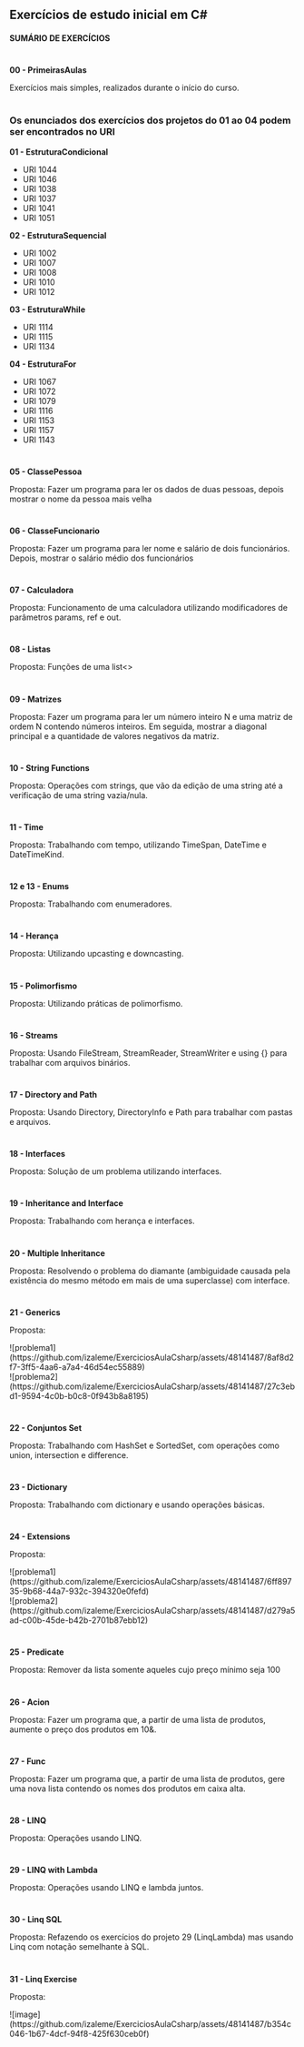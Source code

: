 ## Exercícios de estudo inicial em C#

#### **SUMÁRIO DE EXERCÍCIOS**

#

**00 - PrimeirasAulas**
<p>Exercícios mais simples, realizados durante o início do curso.</p>

#

### Os enunciados dos exercícios dos projetos do 01 ao 04 podem ser encontrados no URI

**01 - EstruturaCondicional**
- URI 1044
- URI 1046
- URI 1038
- URI 1037
- URI 1041
- URI 1051
  
**02 - EstruturaSequencial**
- URI 1002
- URI 1007
- URI 1008
- URI 1010
- URI 1012

**03 - EstruturaWhile**
- URI 1114
- URI 1115
- URI 1134

**04 - EstruturaFor**
- URI 1067
- URI 1072
- URI 1079
- URI 1116
- URI 1153
- URI 1157
- URI 1143

#

**05 - ClassePessoa**
<p>Proposta: Fazer um programa para ler os dados de duas pessoas, depois mostrar o nome da pessoa mais velha</p>

#

**06 - ClasseFuncionario**
<p>Proposta: Fazer um programa para ler nome e salário de dois funcionários. Depois, mostrar o salário médio dos funcionários</p>

#

**07 - Calculadora**
<p>Proposta: Funcionamento de uma calculadora utilizando modificadores de parâmetros params, ref e out.</p>

#

**08 - Listas**
<p>Proposta: Funções de uma list<></p>

#

**09 - Matrizes**
<p>Proposta: Fazer um programa para ler um número inteiro N e uma matriz de ordem N contendo números inteiros. Em seguida, mostrar a diagonal principal e a quantidade de valores negativos da matriz.</p>

#

**10 - String Functions**
<p>Proposta: Operações com strings, que vão da edição de uma string até a verificação de uma string vazia/nula.</p>

#

**11 - Time**
<p>Proposta: Trabalhando com tempo, utilizando TimeSpan, DateTime e DateTimeKind.</p>

#

**12 e 13 - Enums**
<p>Proposta: Trabalhando com enumeradores.</p>

#

**14 - Herança**
<p>Proposta: Utilizando upcasting e downcasting.</p>

#

**15 - Polimorfismo**
<p>Proposta: Utilizando práticas de polimorfismo.</p>

#

**16 - Streams**
<p>Proposta: Usando FileStream, StreamReader, StreamWriter e using {} para trabalhar com arquivos binários.</p>

#

**17 - Directory and Path**
<p>Proposta: Usando Directory, DirectoryInfo e Path para trabalhar com pastas e arquivos.</p>

#

**18 - Interfaces**
<p>Proposta: Solução de um problema utilizando interfaces.</p>

#

**19 - Inheritance and Interface**
<p>Proposta: Trabalhando com herança e interfaces.</p>

#

**20 - Multiple Inheritance**
<p>Proposta: Resolvendo o problema do diamante (ambiguidade causada pela existência do mesmo método em mais de uma superclasse) com interface.</p>

#

**21 - Generics**
<p>Proposta:</p>
![problema1](https://github.com/izaleme/ExerciciosAulaCsharp/assets/48141487/8af8d2f7-3ff5-4aa6-a7a4-46d54ec55889)<br/>
![problema2](https://github.com/izaleme/ExerciciosAulaCsharp/assets/48141487/27c3ebd1-9594-4c0b-b0c8-0f943b8a8195)

#

**22 - Conjuntos Set**
<p>Proposta: Trabalhando com HashSet e SortedSet, com operações como union, intersection e difference.</p>

#

**23 - Dictionary**
<p>Proposta: Trabalhando com dictionary e usando operações básicas.</p>

#

**24 - Extensions**
<p>Proposta:</p>
![problema1](https://github.com/izaleme/ExerciciosAulaCsharp/assets/48141487/6ff89735-9b68-44a7-932c-394320e0fefd)<br/>
![problema2](https://github.com/izaleme/ExerciciosAulaCsharp/assets/48141487/d279a5ad-c00b-45de-b42b-2701b87ebb12)

#

**25 - Predicate**
<p>Proposta: Remover da lista somente aqueles cujo preço mínimo seja 100</p>

#

**26 - Acion**
<p>Proposta: Fazer um programa que, a partir de uma lista de produtos, aumente o preço dos produtos em 10&.</p>

#

**27 - Func**
<p>Proposta: Fazer um programa que, a partir de uma lista de produtos, gere uma nova lista contendo os nomes dos produtos em caixa alta.</p>

#

**28 - LINQ**
<p>Proposta: Operações usando LINQ.</p>

#

**29 - LINQ with Lambda**
<p>Proposta: Operações usando LINQ e lambda juntos.</p>

#

**30 - Linq SQL**
<p>Proposta: Refazendo os exercícios do projeto 29 (LinqLambda) mas usando Linq com notação semelhante à SQL.</p>

#

**31 - Linq Exercise**
<p>Proposta:</p>
![image](https://github.com/izaleme/ExerciciosAulaCsharp/assets/48141487/b354c046-1b67-4dcf-94f8-425f630ceb0f)

#
